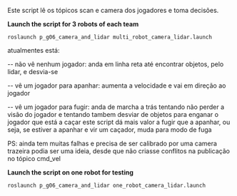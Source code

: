 Este script lê os tópicos scan e camera dos jogadores e toma decisões.

**Launch the script for 3 robots of each team**

    roslaunch p_g06_camera_and_lidar multi_robot_camera_lidar.launch

atualmentes está:

-- não vê nenhum jogador: anda em linha reta até encontrar objetos, pelo lidar, e desvia-se

-- vê um jogador para apanhar: aumenta a velocidade e vai em direção ao jogador

-- vê um jogador para fugir: anda de marcha a trás tentando não perder a visão do jogador e tentando tambem desviar de objetos para enganar o jogador que está a caçar
    este script dá mais valor a fugir que a apanhar, ou seja, se estiver a apanhar e vir um caçador, muda para modo de fuga

PS: ainda tem muitas falhas e precisa de ser calibrado
por uma camera trazeira podia ser uma ideia, desde que não criasse conflitos na publicação no tópico cmd_vel

**Launch the script on one robot for testing**

    roslaunch p_g06_camera_and_lidar one_robot_camera_lidar.launch 

